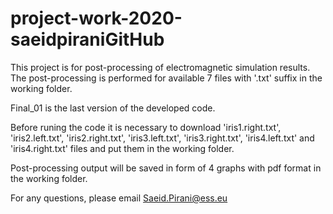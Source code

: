 # project-work-2020-saeidpiraniGitHub
This project is for post-processing of electromagnetic simulation results. The post-processing is performed for available 7 files with '.txt' suffix in the working folder. 

Final_01 is the last version of the developed code.

Before runing the code it is necessary to download 'iris1.right.txt', 'iris2.left.txt', 'iris2.right.txt', 'iris3.left.txt', 'iris3.right.txt', 'iris4.left.txt' and 'iris4.right.txt' files and put them in the working folder.

Post-processing output will be saved in form of 4 graphs with pdf format in the working folder.

For any questions, please email Saeid.Pirani@ess.eu

